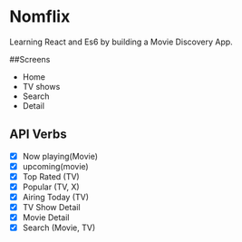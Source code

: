 # Nomflix

Learning React and Es6 by building a Movie Discovery App.

##Screens

- Home
- TV shows
- Search
- Detail

## API Verbs

- [x] Now playing(Movie)
- [x] upcoming(movie)
- [x] Top Rated (TV)
- [x] Popular (TV, X)
- [x] Airing Today (TV)
- [x] TV Show Detail
- [x] Movie Detail
- [x] Search (Movie, TV)
